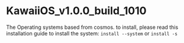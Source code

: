 # KawaiiOS_v1.0.0_build_1010
The Operating systems based from cosmos.
to install, please read this installation guide to install the system:
```install --system``` or ```install -s```
